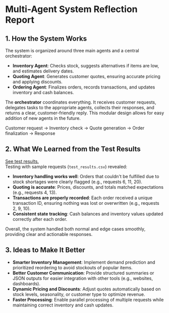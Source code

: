 # Multi-Agent System Reflection Report

## 1. How the System Works

The system is organized around three main agents and a central orchestrator:

- **Inventory Agent**: Checks stock, suggests alternatives if items are low, and estimates delivery dates.
- **Quoting Agent**: Generates customer quotes, ensuring accurate pricing and applying discounts.
- **Ordering Agent**: Finalizes orders, records transactions, and updates inventory and cash balances.

The **orchestrator** coordinates everything. It receives customer requests, delegates tasks to the appropriate agents, collects their responses, and returns a clear, customer-friendly reply. This modular design allows for easy addition of new agents in the future.

Customer request → Inventory check → Quote generation → Order finalization → Response

## 2. What We Learned from the Test Results

[See test results.](results/test_results.csv)  
Testing with sample requests (`test_results.csv`) revealed:

- **Inventory handling works well**: Orders that couldn't be fulfilled due to stock shortages were clearly flagged (e.g., requests 6, 11, 20).
- **Quoting is accurate**: Prices, discounts, and totals matched expectations (e.g., requests 4, 13).
- **Transactions are properly recorded**: Each order received a unique transaction ID, ensuring nothing was lost or overwritten (e.g., requests 2, 9, 10).
- **Consistent state tracking**: Cash balances and inventory values updated correctly after each order.

Overall, the system handled both normal and edge cases smoothly, providing clear and actionable responses.

## 3. Ideas to Make It Better

- **Smarter Inventory Management**: Implement demand prediction and prioritized reordering to avoid stockouts of popular items.
- **Better Customer Communication**: Provide structured summaries or JSON outputs for easier integration with other tools (e.g., websites, dashboards).
- **Dynamic Pricing and Discounts**: Adjust quotes automatically based on stock levels, seasonality, or customer type to optimize revenue.
- **Faster Processing**: Enable parallel processing of multiple requests while maintaining correct inventory and cash updates.
